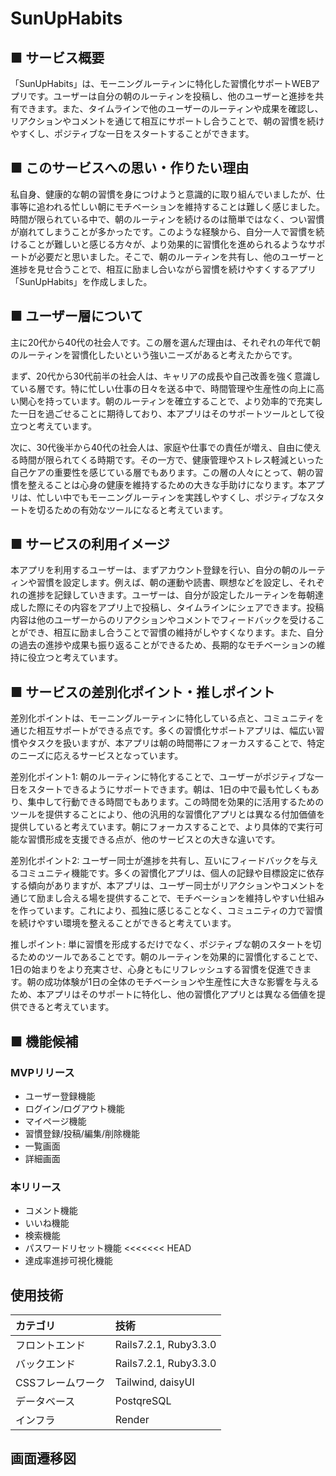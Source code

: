 # SunUpHabits
## ■ サービス概要
「SunUpHabits」は、モーニングルーティンに特化した習慣化サポートWEBアプリです。ユーザーは自分の朝のルーティンを投稿し、他のユーザーと進捗を共有できます。また、タイムラインで他のユーザーのルーティンや成果を確認し、リアクションやコメントを通じて相互にサポートし合うことで、朝の習慣を続けやすくし、ポジティブな一日をスタートすることができます。

## ■ このサービスへの思い・作りたい理由
私自身、健康的な朝の習慣を身につけようと意識的に取り組んでいましたが、仕事等に追われる忙しい朝にモチベーションを維持することは難しく感じました。時間が限られている中で、朝のルーティンを続けるのは簡単ではなく、つい習慣が崩れてしまうことが多かったです。このような経験から、自分一人で習慣を続けることが難しいと感じる方々が、より効果的に習慣化を進められるようなサポートが必要だと思いました。そこで、朝のルーティンを共有し、他のユーザーと進捗を見せ合うことで、相互に励まし合いながら習慣を続けやすくするアプリ「SunUpHabits」を作成しました。

## ■ ユーザー層について
主に20代から40代の社会人です。この層を選んだ理由は、それぞれの年代で朝のルーティンを習慣化したいという強いニーズがあると考えたからです。

まず、20代から30代前半の社会人は、キャリアの成長や自己改善を強く意識している層です。特に忙しい仕事の日々を送る中で、時間管理や生産性の向上に高い関心を持っています。朝のルーティンを確立することで、より効率的で充実した一日を過ごせることに期待しており、本アプリはそのサポートツールとして役立つと考えています。

次に、30代後半から40代の社会人は、家庭や仕事での責任が増え、自由に使える時間が限られてくる時期です。その一方で、健康管理やストレス軽減といった自己ケアの重要性を感じている層でもあります。この層の人々にとって、朝の習慣を整えることは心身の健康を維持するための大きな手助けになります。本アプリは、忙しい中でもモーニングルーティンを実践しやすくし、ポジティブなスタートを切るための有効なツールになると考えています。

## ■ サービスの利用イメージ
本アプリを利用するユーザーは、まずアカウント登録を行い、自分の朝のルーティンや習慣を設定します。例えば、朝の運動や読書、瞑想などを設定し、それぞれの進捗を記録していきます。ユーザーは、自分が設定したルーティンを毎朝達成した際にその内容をアプリ上で投稿し、タイムラインにシェアできます。投稿内容は他のユーザーからのリアクションやコメントでフィードバックを受けることができ、相互に励まし合うことで習慣の維持がしやすくなります。また、自分の過去の進捗や成果も振り返ることができるため、長期的なモチベーションの維持に役立つと考えています。

## ■ サービスの差別化ポイント・推しポイント
差別化ポイントは、モーニングルーティンに特化している点と、コミュニティを通じた相互サポートができる点です。多くの習慣化サポートアプリは、幅広い習慣やタスクを扱いますが、本アプリは朝の時間帯にフォーカスすることで、特定のニーズに応えるサービスとなっています。

差別化ポイント1: 朝のルーティンに特化することで、ユーザーがポジティブな一日をスタートできるようにサポートできます。朝は、1日の中で最も忙しくもあり、集中して行動できる時間でもあります。この時間を効果的に活用するためのツールを提供することにより、他の汎用的な習慣化アプリとは異なる付加価値を提供していると考えています。朝にフォーカスすることで、より具体的で実行可能な習慣形成を支援できる点が、他のサービスとの大きな違いです。

差別化ポイント2: ユーザー同士が進捗を共有し、互いにフィードバックを与えるコミュニティ機能です。多くの習慣化アプリは、個人の記録や目標設定に依存する傾向がありますが、本アプリは、ユーザー同士がリアクションやコメントを通じて励まし合える場を提供することで、モチベーションを維持しやすい仕組みを作っています。これにより、孤独に感じることなく、コミュニティの力で習慣を続けやすい環境を整えることができると考えています。

推しポイント: 単に習慣を形成するだけでなく、ポジティブな朝のスタートを切るためのツールであることです。朝のルーティンを効果的に習慣化することで、1日の始まりをより充実させ、心身ともにリフレッシュする習慣を促進できます。朝の成功体験が1日の全体のモチベーションや生産性に大きな影響を与えるため、本アプリはそのサポートに特化し、他の習慣化アプリとは異なる価値を提供できると考えています。

## ■ 機能候補
### MVPリリース
- ユーザー登録機能
- ログイン/ログアウト機能
- マイページ機能
- 習慣登録/投稿/編集/削除機能
- 一覧画面
- 詳細画面

### 本リリース
- コメント機能
- いいね機能
- 検索機能
- パスワードリセット機能
<<<<<<< HEAD
- 達成率進捗可視化機能

## 使用技術

| カテゴリ | 技術 |
| :--- | :--- |
| フロントエンド | Rails7.2.1, Ruby3.3.0 |
| バックエンド | Rails7.2.1, Ruby3.3.0 |
| CSSフレームワーク | Tailwind, daisyUI |
| データベース | PostqreSQL |
| インフラ | Render |

## 画面遷移図
